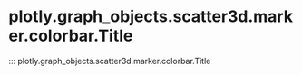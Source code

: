 # plotly.graph_objects.scatter3d.marker.colorbar.Title

::: plotly.graph_objects.scatter3d.marker.colorbar.Title
